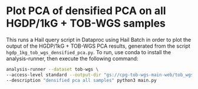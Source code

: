 # Plot PCA of densified PCA on all HGDP/1kG + TOB-WGS samples

This runs a Hail query script in Dataproc using Hail Batch in order to plot the output of the HGDP/1kG + TOB-WGS PCA results, generated from the script `hgdp_1kg_tob_wgs_densified_pca.py`. To run, use conda to install the analysis-runner, then execute the following command:

```sh
analysis-runner --dataset tob-wgs \
--access-level standard --output-dir "gs://cpg-tob-wgs-main-web/tob_wgs_hgdp_1kg_pca_densified/v0" \
--description "densified pca all samples" python3 main.py
```

